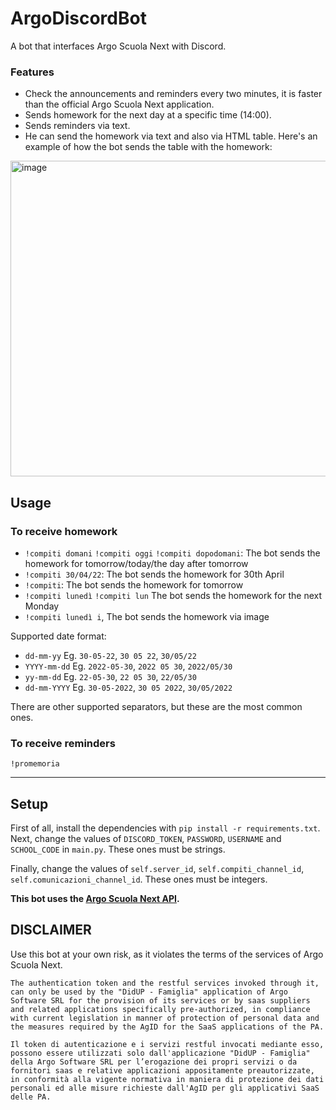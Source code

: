 # ArgoDiscordBot
A bot that interfaces Argo Scuola Next with Discord.

### Features
- Check the announcements and reminders every two minutes, it is faster than the official Argo Scuola Next application.
- Sends homework for the next day at a specific time (14:00).
- Sends reminders via text.
- He can send the homework via text and also via HTML table. Here's an example of how the bot sends the table with the homework: 
<img width="505" alt="image" src="https://user-images.githubusercontent.com/107145304/173253373-d3219acd-ab64-4f3b-a4bd-3d2c232b9fe8.png">

## Usage
### To receive homework
- `!compiti domani` `!compiti oggi` `!compiti dopodomani`: The bot sends the homework for tomorrow/today/the day after tomorrow
- `!compiti 30/04/22`: The bot sends the homework for 30th April
- `!compiti`: The bot sends the homework for tomorrow
- `!compiti lunedì` `!compiti lun` The bot sends the homework for the next Monday
- `!compiti lunedì i`, The bot sends the homework via image

Supported date format:
- `dd-mm-yy` Eg. `30-05-22`, `30 05 22`, `30/05/22`
- `YYYY-mm-dd` Eg. `2022-05-30`, `2022 05 30`, `2022/05/30`
- `yy-mm-dd` Eg. `22-05-30`, `22 05 30`, `22/05/30`
- `dd-mm-YYYY` Eg. `30-05-2022`, `30 05 2022`, `30/05/2022`

There are other supported separators, but these are the most common ones.


### To receive reminders
`!promemoria`

------------

## Setup
First of all, install the dependencies with `pip install -r requirements.txt`.
Next, change the values of `DISCORD_TOKEN`, `PASSWORD`, `USERNAME` and `SCHOOL_CODE` in `main.py`. These ones must be strings.

Finally, change the values of `self.server_id`, `self.compiti_channel_id`, `self.comunicazioni_channel_id`. These ones must be integers.

**This bot uses the [Argo Scuola Next API](https://github.com/salvatore-abello/ArgoFamigliaAPI "Argo Scuola Next API").**

## DISCLAIMER
Use this bot at your own risk, as it violates the terms of the services of Argo Scuola Next.

```The authentication token and the restful services invoked through it, can only be used by the "DidUP - Famiglia" application of Argo Software SRL for the provision of its services or by saas suppliers and related applications specifically pre-authorized, in compliance with current legislation in manner of protection of personal data and the measures required by the AgID for the SaaS applications of the PA.```

```Il token di autenticazione e i servizi restful invocati mediante esso, possono essere utilizzati solo dall'applicazione "DidUP - Famiglia" della Argo Software SRL per l’erogazione dei propri servizi o da fornitori saas e relative applicazioni appositamente preautorizzate, in conformità alla vigente normativa in maniera di protezione dei dati personali ed alle misure richieste dall'AgID per gli applicativi SaaS delle PA.```
